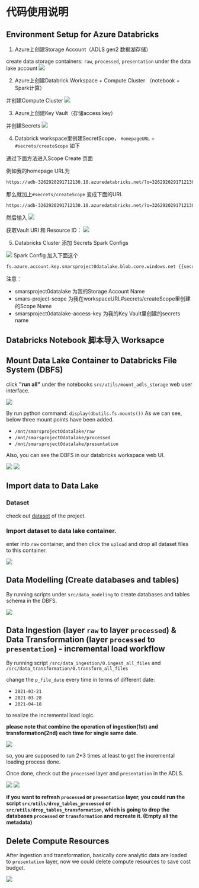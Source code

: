 # 代码使用说明

## Environment Setup for Azure Databricks

1. Azure上创建Storage Account（ADLS gen2 数据湖存储）

create data storage containers: `raw`, `processed`, `presentation` under the data lake account
![](./README/WechatIMG25.jpg)

2. Azure上创建Databrick Workspace + Compute Cluster （notebook + Spark计算）

并创建Compute Cluster
![](./README/cluster-config.png)

3. Azure上创建Key Vault（存储access key）

并创建Secrets
![](./README/WechatIMG21.jpg)

4. Databrick workspace里创建SecretScope， `HomepageURL` + `#secrets/createScope` 如下

通过下面方法进入Scope Create 页面

例如我的homepage URL为
```bash
https://adb-3262920291712130.10.azuredatabricks.net/?o=3262920291712130
```
那么就加上`#secrets/createScope` 变成下面的URL
```bash
https://adb-3262920291712130.10.azuredatabricks.net/?o=3262920291712130#secrets/createScope
```

然后输入
![](./README/WechatIMG19.jpg)

获取Vault URI 和 Resource ID：
![](./README/WechatIMG20.jpg)

5. Databricks Cluster 添加 Secrets Spark Configs

![](./README/WechatIMG23.jpg)
Spark Config 加入下面这个
```bash
fs.azure.account.key.smarsproject0datalake.blob.core.windows.net {{secrets/smars-project-scope/smarsproject0datalake-access-key}}
```
注意：
- smarsproject0datalake 为我的Storage Account Name
- smars-project-scope 为我在workspaceURL#secrets/createScope里创建的Scope Name
- smarsproject0datalake-access-key 为我的Key Vault里创建的secrets name

## Databricks Notebook 脚本导入 Worksapce

## Mount Data Lake Container to Databricks File System (DBFS)

click **"run all"** under the notebooks `src/utils/mount_adls_storage` web user interface.

![](./README/WechatIMG26.jpg)

By run python command: `display(dbutils.fs.mounts())`
As we can see, below three mount points have been added.

- `/mnt/smarsprojectOdatalake/raw`
- `/mnt/smarsprojectOdatalake/processed`
- `/mnt/smarsprojectOdatalake/presentation`

Also, you can see the DBFS in our databricks workspace web UI.

![](./README/WechatIMG29.jpg)
![](./README/WechatIMG28.jpg)

## Import data to Data Lake

### Dataset

check out [dataset](../dataset/) of the project.

### Import dataset to data lake container.

enter into `raw` container, and then click the `upload` and drop all dataset files to this container.

![](./README/WechatIMG27.jpg)

## Data Modelling (Create databases and tables)

By running scripts under `src/data_modeling` to create databases and tables schema in the DBFS.

![](./README/WechatIMG30.jpg)

## Data Ingestion (layer `raw` to layer `processed`) & Data Transformation (layer `processed` to `presentation`) - incremental load workflow

By running script `/src/data_ingestion/0.ingest_all_files` and `/src/data_transformation/0.transform_all_files`

change the `p_file_date` every time in terms of different date:
- `2021-03-21`
- `2021-03-28`
- `2021-04-18`

to realize the incremental load logic.

**please note that combine the operation of ingestion(1st) and transformation(2nd) each time for single same date.**

![](./README/WechatIMG31.jpg)

so, you are supposed to run 2*3 times at least to get the incremental loading process done.

Once done, check out the `processed` layer and `presentation` in the ADLS.

![](./README/WechatIMG32.jpg)
![](./README/WechatIMG33.jpg)

**if you want to refresh `processed` or `presentation` layer, you could run the script `src/utils/drop_tables_processed` or `src/utils/drop_tables_transformation`, which is going to drop the databases `processed` or `transformation` and recreate it. (Empty all the metadata)**

## Delete Compute Resources

After ingestion and transformation, basically core analytic data are loaded to `presentation` layer, now we could delete compute resources to save cost budget.

![](./README/WechatIMG33.jpg)